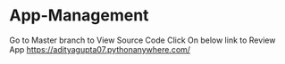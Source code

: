 # App-Management
Go to Master branch to View Source Code
Click On below link to Review App
https://adityagupta07.pythonanywhere.com/
